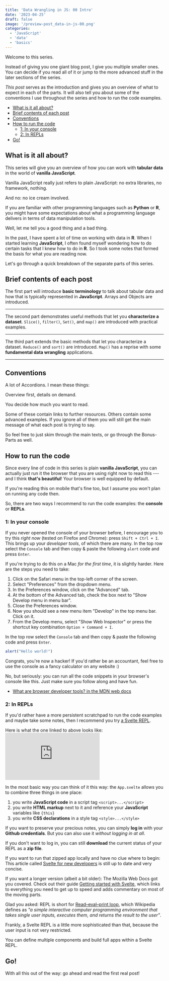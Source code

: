 ```yaml
---
title: 'Data Wrangling in JS: 00 Intro'
date: '2023-04-25'
draft: false
image: '/preview-post_data-in-js-00.png'
categories:
  - 'JavaScript'
  - 'data'
  - 'basics'
---
```


<script>
  import TOC from '$lib/components/posts/TOC.svelte';
  import ListFlip from '$lib/components/posts/ListFlip.svelte';
  import Card from '$lib/components/Card.svelte';
  import Table from '$lib/components/posts/TableView.svelte';
  import Embed from '$lib/components/EmbedIFrame.svelte';

  export let data;
  let posts = data.posts;
</script>

Welcome to this series.

Instead of giving you one giant blog post, I give you multiple smaller ones. 
You can decide if you read all of it or jump to the more advanced stuff in the later sections of the series. 

*This post* serves as the introduction and gives you an overview of what to expect in each of the parts.
It will also tell you about some of the conventions I use throughout the series and how to run the code examples.


<TOC>

- [What is it all about?](#what-is-it-all-about)
- [Brief contents of each post](#brief-contents-of-each-post)
- [Conventions](#conventions)
- [How to run the code](#how-to-run-the-code)
  - [1: In your console](#1-in-your-console)
  - [2: In REPLs](#2-in-repls)
- [Go!](#go)

</TOC>

## What is it all about?
This series will give you an overview of how you can work with **tabular data** in the world of **vanilla JavaScript**.

<Accordion summary="Vanilla???">

Vanilla JavaScript really just refers to plain JavaScript: no extra libraries, no framework, nothing.

And no: no ice cream involved.
</Accordion>

If you are familiar with other programming languages such as **Python** or **R**, you might have some expectations about what a programming language delivers in terms of data manipulation tools.

Well, let me tell you a good thing and a bad thing. 

<ListFlip />

In the past, I have spent a lot of time on working with data in **R**. 
When I started learning **JavaScript**, I often found myself wondering how to do certain tasks that I knew how to do in **R**. 
So I took some notes that formed the basis for what you are reading now.

Let's go through a quick breakdown of the separate parts of this series.
## Brief contents of each post

<Card post={posts[0]} />

The first part will introduce **basic terminology** to talk about tabular data and how that is typically represented in **JavaScript**.
Arrays and Objects are introduced.

<hr>

<Card post={posts[1]} />

The second part demonstrates useful methods that let you **characterize a dataset**.
`Slice()`, `filter()`, `Set()`, and `map()` are introduced with practical examples.

<hr>

<Card post={posts[2]} />

The third part extends the basic methods that let you characterize a dataset.
`Reduce()` and `sort()` are introduced.
`Map()` has a reprise with some **fundamental data wrangling** applications.

<hr>

## Conventions
A lot of Accordions. I mean these things:

<Accordion summary="I'm an Accordion!">

Overview first, details on demand.

You decide how much you want to read.

Some of these contain links to further resources. 
Others contain some advanced examples.
If you ignore all of them you will still get the main message of what each post is trying to say.
</Accordion>

So feel free to just skim through the main texts, or go through the Bonus-Parts as well.

## How to run the code
Since every line of code in this series is plain **vanilla JavaScript**, you can actually just run it the browser that you are using right now to read this --- and I think **that's beautiful**! Your browser is well equipped by default.

If you're reading this on mobile that's fine too, but I assume you won't plan on running any code then.
 

So, there are two ways I recommend to run the code examples: the **console** or **REPLs**.

### 1: In your console
If you never opened the console of your browser before, I encourage you to try this *right now* (tested on Firefox and Chrome): press `Shift + Ctrl + I`.
This brings up your *developer tools*, of which there are many. 
In the top row select the `Console` tab and then copy & paste the following `alert` code and press `Enter`.

<Accordion summary='Stop, I use Mac OS!'>

If you're trying to do this on a Mac *for the first time*, it is slightly harder.
Here are the steps you need to take:

1. Click on the Safari menu in the top-left corner of the screen.
2. Select "Preferences" from the dropdown menu.
3. In the Preferences window, click on the "Advanced" tab.
4. At the bottom of the Advanced tab, check the box next to "Show Develop menu in menu bar".
5. Close the Preferences window.
6. Now you should see a new menu item "Develop" in the top menu bar. Click on it.
7. From the Develop menu, select "Show Web Inspector" or press the shortcut key combination `Option + Command + I`.

In the top row select the `Console` tab and then copy & paste the following code and press `Enter`.
</Accordion>

```js
alert("Hello world!")
```

Congrats, you're now a hacker! If you'd rather be an accountant, feel free to use the console as a fancy calculator on any website :)

No, but seriously: you can run all the code snippets in your browser's console like this. Just make sure you follow along and have fun.

<Accordion summary='Further resources on developer tools'>

- [What are browser developer tools? in the MDN web docs](https://developer.mozilla.org/en-US/docs/Learn/Common_questions/Tools_and_setup/What_are_browser_developer_tools)


</Accordion>


### 2: In REPLs
If you'd rather have a more persistent scratchpad to run the code examples and maybe take some notes, then I recommend you try [a Svelte REPL](https://svelte.dev/repl/1d2f74c5ef564aa9be09d50e5f59eccb?version=3.55.1).

Here is what the one linked to above looks like:
<Embed 
  src="https://svelte.dev/repl/1d2f74c5ef564aa9be09d50e5f59eccb?version=3.55.1" 
  title="A Svelte REPL titled 'Data Wrangling in JS: 00 Intro'"
/>

In the most basic way you can think of it this way: the `App.svelte` allows you to combine three things in one place:

1. you write **JavaScript code** in a script tag `<script>...</script>`
2. you write **HTML markup** next to it and reference your **JavaScript** variables like `{this}`
3. you write **CSS declarations** in a style tag `<style>...</style>`

<Accordion summary='How to save your progress'>

If you want to preserve your precious notes, you can simply **log in** with your **Github credentials**.
But you can also use it *without logging in at all*.

If you don't want to log in, you can still **download** the current status of your REPL as a **zip file**.

If you want to run that zipped app locally and have no clue where to begin: This article called [Svelte for new developers](https://svelte.dev/blog/svelte-for-new-developers) is still up to date and very concise.

If you want a longer version (albeit a bit older): The Mozilla Web Docs got you covered.
Check out their guide [Getting started with Svelte](https://developer.mozilla.org/en-US/docs/Learn/Tools_and_testing/Client-side_JavaScript_frameworks/Svelte_getting_started), which links to everything you need to get up to speed and adds commentary on most of the moving parts.

</Accordion>

<Accordion summary='What is a REPL?'>

Glad you asked: REPL is short for [Read–eval–print loop](https://en.wikipedia.org/wiki/Read%E2%80%93eval%E2%80%93print_loop), which Wikipedia defines as *"a simple interactive computer programming environment that takes single user inputs, executes them, and returns the result to the user"*.

Frankly, a Svelte REPL is a little more sophisticated than that, because the user input is not very restricted.

You can define multiple components and build full apps within a Svelte REPL.
</Accordion>

## Go!
With all this out of the way: go ahead and read the first real post!

<Card post={posts[0]} />
